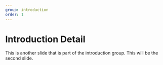 ```yaml
---
group: introduction
order: 1
---
```

# Introduction Detail
This is another slide that is part of the introduction group. This will be the second slide.
